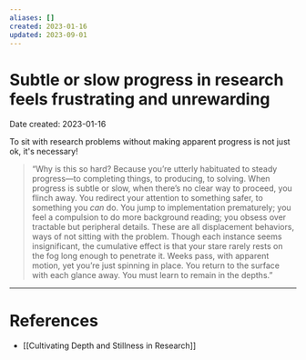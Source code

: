 ```yaml
---
aliases: []
created: 2023-01-16
updated: 2023-09-01
---
```


# Subtle or slow progress in research feels frustrating and unrewarding
Date created: 2023-01-16

To sit with research problems without making apparent progress is not just ok, it's necessary!

> “Why is this so hard? Because you’re utterly habituated to steady progress—to completing things, to producing, to solving. When progress is subtle or slow, when there’s no clear way to proceed, you flinch away. You redirect your attention to something safer, to something you *can* do. You jump to implementation prematurely; you feel a compulsion to do more background reading; you obsess over tractable but peripheral details. These are all displacement behaviors, ways of not sitting with the problem. Though each instance seems insignificant, the cumulative effect is that your stare rarely rests on the fog long enough to penetrate it. Weeks pass, with apparent motion, yet you’re just spinning in place. You return to the surface with each glance away. You must learn to remain in the depths.”

---
# References
* [[Cultivating Depth and Stillness in Research]]